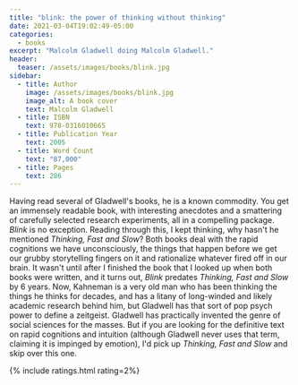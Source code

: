 ```yaml
---
title: "blink: the power of thinking without thinking"
date: 2021-03-04T19:02:49-05:00
categories:
  - books
excerpt: "Malcolm Gladwell doing Malcolm Gladwell."
header:
  teaser: /assets/images/books/blink.jpg
sidebar:
  - title: Author
    image: /assets/images/books/blink.jpg
    image_alt: A book cover
    text: Malcolm Gladwell
  - title: ISBN
    text: 978-0316010665
  - title: Publication Year
    text: 2005
  - title: Word Count
    text: "87,000"
  - title: Pages
    text: 286
---
```

Having read several of Gladwell's books, he is a known commodity. You get an immensely readable book, with interesting anecdotes and a smattering of carefully selected research experiments, all in a compelling package. *Blink* is no exception. Reading through this, I kept thinking, why hasn't he mentioned *Thinking, Fast and Slow*? Both books deal with the rapid cognitions we have unconsciously, the things that happen before we get our grubby storytelling fingers on it and rationalize whatever fired off in our brain. It wasn't until after I finished the book that I looked up when both books were written, and it turns out, *Blink* predates *Thinking, Fast and Slow* by 6 years. Now, Kahneman is a very old man who has been thinking the things he thinks for decades, and has a litany of long-winded and likely academic research behind him, but Gladwell has that sort of pop psych power to define a zeitgeist. Gladwell has practically invented the genre of social sciences for the masses. But if you are looking for the definitive text on rapid cognitions and intuition (although Gladwell never uses that term, claiming it is impinged by emotion), I'd pick up *Thinking, Fast and Slow* and skip over this one.

{% include ratings.html rating=2%}